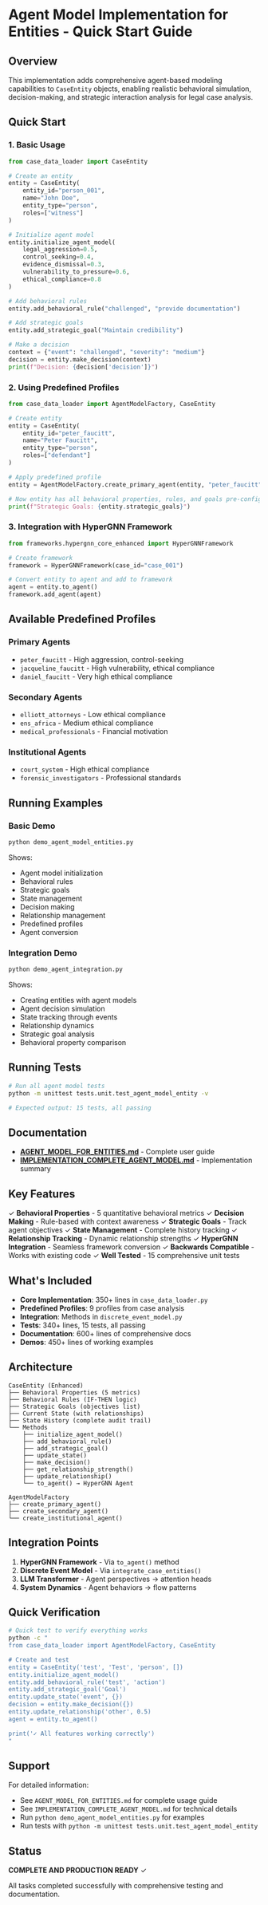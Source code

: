 # Agent Model Implementation for Entities - Quick Start Guide

## Overview

This implementation adds comprehensive agent-based modeling capabilities to `CaseEntity` objects, enabling realistic behavioral simulation, decision-making, and strategic interaction analysis for legal case analysis.

## Quick Start

### 1. Basic Usage

```python
from case_data_loader import CaseEntity

# Create an entity
entity = CaseEntity(
    entity_id="person_001",
    name="John Doe",
    entity_type="person",
    roles=["witness"]
)

# Initialize agent model
entity.initialize_agent_model(
    legal_aggression=0.5,
    control_seeking=0.4,
    evidence_dismissal=0.3,
    vulnerability_to_pressure=0.6,
    ethical_compliance=0.8
)

# Add behavioral rules
entity.add_behavioral_rule("challenged", "provide documentation")

# Add strategic goals
entity.add_strategic_goal("Maintain credibility")

# Make a decision
context = {"event": "challenged", "severity": "medium"}
decision = entity.make_decision(context)
print(f"Decision: {decision['decision']}")
```

### 2. Using Predefined Profiles

```python
from case_data_loader import AgentModelFactory, CaseEntity

# Create entity
entity = CaseEntity(
    entity_id="peter_faucitt",
    name="Peter Faucitt",
    entity_type="person",
    roles=["defendant"]
)

# Apply predefined profile
entity = AgentModelFactory.create_primary_agent(entity, "peter_faucitt")

# Now entity has all behavioral properties, rules, and goals pre-configured
print(f"Strategic Goals: {entity.strategic_goals}")
```

### 3. Integration with HyperGNN Framework

```python
from frameworks.hypergnn_core_enhanced import HyperGNNFramework

# Create framework
framework = HyperGNNFramework(case_id="case_001")

# Convert entity to agent and add to framework
agent = entity.to_agent()
framework.add_agent(agent)
```

## Available Predefined Profiles

### Primary Agents
- `peter_faucitt` - High aggression, control-seeking
- `jacqueline_faucitt` - High vulnerability, ethical compliance
- `daniel_faucitt` - Very high ethical compliance

### Secondary Agents  
- `elliott_attorneys` - Low ethical compliance
- `ens_africa` - Medium ethical compliance
- `medical_professionals` - Financial motivation

### Institutional Agents
- `court_system` - High ethical compliance
- `forensic_investigators` - Professional standards

## Running Examples

### Basic Demo
```bash
python demo_agent_model_entities.py
```

Shows:
- Agent model initialization
- Behavioral rules
- Strategic goals
- State management
- Decision making
- Relationship management
- Predefined profiles
- Agent conversion

### Integration Demo
```bash
python demo_agent_integration.py
```

Shows:
- Creating entities with agent models
- Agent decision simulation
- State tracking through events
- Relationship dynamics
- Strategic goal analysis
- Behavioral property comparison

## Running Tests

```bash
# Run all agent model tests
python -m unittest tests.unit.test_agent_model_entity -v

# Expected output: 15 tests, all passing
```

## Documentation

- **[AGENT_MODEL_FOR_ENTITIES.md](AGENT_MODEL_FOR_ENTITIES.md)** - Complete user guide
- **[IMPLEMENTATION_COMPLETE_AGENT_MODEL.md](IMPLEMENTATION_COMPLETE_AGENT_MODEL.md)** - Implementation summary

## Key Features

✓ **Behavioral Properties** - 5 quantitative behavioral metrics
✓ **Decision Making** - Rule-based with context awareness
✓ **Strategic Goals** - Track agent objectives
✓ **State Management** - Complete history tracking
✓ **Relationship Tracking** - Dynamic relationship strengths
✓ **HyperGNN Integration** - Seamless framework conversion
✓ **Backwards Compatible** - Works with existing code
✓ **Well Tested** - 15 comprehensive unit tests

## What's Included

- **Core Implementation**: 350+ lines in `case_data_loader.py`
- **Predefined Profiles**: 9 profiles from case analysis
- **Integration**: Methods in `discrete_event_model.py`
- **Tests**: 340+ lines, 15 tests, all passing
- **Documentation**: 600+ lines of comprehensive docs
- **Demos**: 450+ lines of working examples

## Architecture

```
CaseEntity (Enhanced)
├── Behavioral Properties (5 metrics)
├── Behavioral Rules (IF-THEN logic)
├── Strategic Goals (objectives list)
├── Current State (with relationships)
├── State History (complete audit trail)
└── Methods
    ├── initialize_agent_model()
    ├── add_behavioral_rule()
    ├── add_strategic_goal()
    ├── update_state()
    ├── make_decision()
    ├── get_relationship_strength()
    ├── update_relationship()
    └── to_agent() → HyperGNN Agent

AgentModelFactory
├── create_primary_agent()
├── create_secondary_agent()
└── create_institutional_agent()
```

## Integration Points

1. **HyperGNN Framework** - Via `to_agent()` method
2. **Discrete Event Model** - Via `integrate_case_entities()`
3. **LLM Transformer** - Agent perspectives → attention heads
4. **System Dynamics** - Agent behaviors → flow patterns

## Quick Verification

```bash
# Quick test to verify everything works
python -c "
from case_data_loader import AgentModelFactory, CaseEntity

# Create and test
entity = CaseEntity('test', 'Test', 'person', [])
entity.initialize_agent_model()
entity.add_behavioral_rule('test', 'action')
entity.add_strategic_goal('Goal')
entity.update_state('event', {})
decision = entity.make_decision({})
entity.update_relationship('other', 0.5)
agent = entity.to_agent()

print('✓ All features working correctly')
"
```

## Support

For detailed information:
- See `AGENT_MODEL_FOR_ENTITIES.md` for complete usage guide
- See `IMPLEMENTATION_COMPLETE_AGENT_MODEL.md` for technical details
- Run `python demo_agent_model_entities.py` for examples
- Run tests with `python -m unittest tests.unit.test_agent_model_entity`

## Status

**COMPLETE AND PRODUCTION READY** ✓

All tasks completed successfully with comprehensive testing and documentation.
